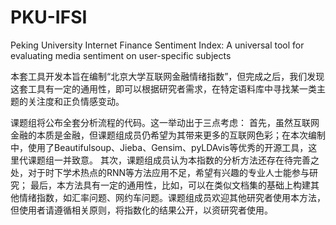 # PKU-IFSI
Peking University Internet Finance Sentiment Index: A universal tool for evaluating media sentiment on user-specific subjects

本套工具开发本旨在编制“北京大学互联网金融情绪指数”，但完成之后，我们发现这套工具有一定的通用性，即可以根据研究者需求，在特定语料库中寻找某一类主题的关注度和正负情感变动。

课题组将公布全套分析流程的代码。这一举动出于三点考虑：
首先，虽然互联网金融的本质是金融，但课题组成员仍希望为其带来更多的互联网色彩；在本次编制中，使用了Beautifulsoup、Jieba、Gensim、pyLDAvis等优秀的开源工具，这里代课题组一并致意。
其次，课题组成员认为本指数的分析方法还存在待完善之处，对于时下学术热点的RNN等方法应用不足，希望有兴趣的专业人士能参与研究；
最后，本方法具有一定的通用性，比如，可以在类似文档集的基础上构建其他情绪指数，如汇率问题、网约车问题。课题组成员欢迎其他研究者使用本方法，但使用者请遵循相关原则，将指数化的结果公开，以资研究者使用。
